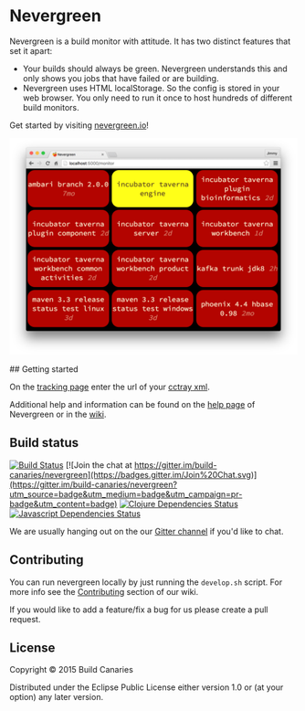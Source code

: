 # Nevergreen

Nevergreen is a build monitor with attitude. It has two distinct features that set it apart:

* Your builds should always be green. Nevergreen understands this and only shows you jobs that have failed or are building.
* Nevergreen uses HTML localStorage. So the config is stored in your web browser. You only need to run it once to host hundreds of different build monitors.

Get started by visiting [nevergreen.io](https://nevergreen.io)!

![Example of Nevergreen on Apache builds](doc/screenshot.png)

## Getting started

On the [tracking page](https://nevergreen.io/#/tracking) enter the url of your [cctray xml](https://github.com/build-canaries/nevergreen/wiki/find-cctray).

Additional help and information can be found on the [help page](https://nevergreen.io/#/help) of Nevergreen or in the [wiki](https://github.com/build-canaries/nevergreen/wiki).

## Build status

[![Build Status](https://snap-ci.com/build-canaries/nevergreen/branch/master/build_image)](https://snap-ci.com/build-canaries/nevergreen/branch/master)
[![Join the chat at https://gitter.im/build-canaries/nevergreen](https://badges.gitter.im/Join%20Chat.svg)](https://gitter.im/build-canaries/nevergreen?utm_source=badge&utm_medium=badge&utm_campaign=pr-badge&utm_content=badge)
[![Clojure Dependencies Status](http://jarkeeper.com/build-canaries/nevergreen/status.svg)](http://jarkeeper.com/build-canaries/nevergreen)
[![Javascript Dependencies Status](https://david-dm.org/build-canaries/nevergreen.svg)](https://david-dm.org/build-canaries/nevergreen)

We are usually hanging out on the our [Gitter channel](https://gitter.im/build-canaries/nevergreen) if you'd like to chat.

## Contributing

You can run nevergreen locally by just running the ```develop.sh``` script. For more info see the [Contributing](https://github.com/build-canaries/nevergreen/wiki/contributing) section of our wiki.

If you would like to add a feature/fix a bug for us please create a pull request.

## License

Copyright © 2015 Build Canaries

Distributed under the Eclipse Public License either version 1.0 or (at your option) any later version.
